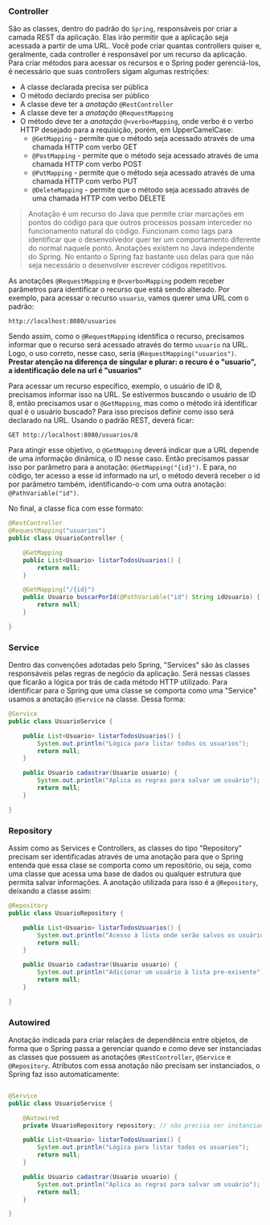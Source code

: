 ### Controller

São as classes, dentro do padrão do `Spring`, responsáveis por criar a camada REST da aplicação. Elas irão permitir que a aplicação seja acessada a partir de uma URL. Você pode criar quantas controllers quiser e, geralmente, cada controller é responsável por um recurso da aplicação. Para criar métodos para acessar os recursos e o Spring poder gerenciá-los, é necessário que suas controllers sigam algumas restrições:

- A classe declarada precisa ser pública
- O método declardo precisa ser público
- A classe deve ter a _anotação_ `@RestController`
- A classe deve ter a _anotação_ `@RequestMapping`
- O método deve ter a _anotação_ `@<verbo>Mapping`, onde verbo é o verbo HTTP desejado para a requisição, porém, em UpperCamelCase:
  - `@GetMapping` - permite que o método seja acessado através de uma chamada HTTP com verbo GET
  - `@PostMapping` - permite que o método seja acessado através de uma chamada HTTP com verbo POST
  - `@PutMapping` - permite que o método seja acessado através de uma chamada HTTP com verbo PUT
  - `@DeleteMapping` - permite que o método seja acessado através de uma chamada HTTP com verbo DELETE

> Anotação é um recurso do Java que permite criar marcações em pontos do código para que outros processos possam interceder no funcionamento natural do código. Funcionam como tags para identificar que o desenvolvedor quer ter um comportamento diferente do normal naquele ponto. Anotações existem no Java independente do Spring. No entanto o Spring faz bastante uso delas para que não seja necessário o desenvolver escrever códigos repetitivos.

As anotações `@RequestMapping` e `@<verbo>Mapping` podem receber parâmetros para identificar o recurso que está sendo alterado. Por exemplo, para acessar o recurso `usuario`, vamos querer uma URL com o padrão:

`http://localhost:8080/usuarios`

Sendo assim, como o `@RequestMapping` identifica o recurso, precisamos informar que o recurso será acessado através do termo `usuario` na URL. Logo, o uso correto, nesse caso, seria `@RequestMapping("usuarios")`. **Prestar atenção na diferença de singular e plurar: o recuro é o "usuario", a identificação dele na url é "usuarios"**

Para acessar um recurso específico, exemplo, o usuário de ID 8, precisamos informar isso na URL. Se estivermos buscando o usuário de ID 8, então precisamos usar o `@GetMapping`, mas como o método irá identificar qual é o usuário buscado? Para isso precisos definir como isso será declarado na URL. Usando o padrão REST, deverá ficar:

`GET http://localhost:8080/usuarios/8`

Para atingir esse objetivo, o `@GetMapping` deverá indicar que a URL depende de uma informação dinâmica, o ID nesse caso. Então precisamos passar isso por parâmetro para a anotação: `@GetMapping("{id}")`. E para, no código, ter acesso a esse id informado na url, o método deverá receber o id por parâmetro também, identificando-o com uma outra anotação: `@PathVariable("id")`.

No final, a classe fica com esse formato:

```java
@RestController
@RequestMapping("usuarios")
public class UsuarioController {

    @GetMapping
    public List<Usuario> listarTodosUsuarios() {
        return null;
    }

    @GetMapping("/{id}")
    public Usuario buscarPorId(@PathVariable("id") String idUsuario) {
        return null;
    }

}
```

### Service

Dentro das convenções adotadas pelo Spring, "Services" são às classes responsáveis pelas regras de negócio da aplicação. Será nessas classes que ficarão a lógica por trás de cada método HTTP utilizado. Para identificar para o Spring que uma classe se comporta como uma "Service" usamos a anotação `@Service` na classe. Dessa forma:

```java
@Service
public class UsuarioService {

    public List<Usuario> listarTodosUsuarios() {
        System.out.println("Lógica para listar todos os usuarios");
        return null;
    }

    public Usuario cadastrar(Usuario usuario) {
        System.out.println("Aplica as regras para salvar um usuário");
        return null;
    }

}
```

### Repository

Assim como as Services e Controllers, as classes do tipo "Repository" precisam ser identificadas através de uma anotação para que o Spring entenda que essa clase se comporta como um repositório, ou seja, como uma classe que acessa uma base de dados ou qualquer estrutura que permita salvar informações. A anotação utilizada para isso é a `@Repository`, deixando a classe assim:

```java
@Repository
public class UsuarioRepository {

    public List<Usuario> listarTodosUsuarios() {
        System.out.println("Acesso à lista onde serão salvos os usuários");
        return null;
    }

    public Usuario cadastrar(Usuario usuario) {
        System.out.println("Adicionar um usuário à lista pre-exisente");
        return null;
    }

}
```

### Autowired

Anotação indicada para criar relaçães de dependência entre objetos, de forma que o Spring passa a gerenciar quando e como deve ser instanciadas as classes que possuem as anotações `@RestController`, `@Service` e `@Repository`. Atributos com essa anotação não precisam ser instanciados, o Spring faz isso automaticamente:

```java

@Service
public class UsuarioService {

    @Autowired
    private UsuarioRepository repository; // não precisa ser instanciado manualmente

    public List<Usuario> listarTodosUsuarios() {
        System.out.println("Lógica para listar todos os usuarios");
        return null;
    }

    public Usuario cadastrar(Usuario usuario) {
        System.out.println("Aplica as regras para salvar um usuário");
        return null;
    }

}

```
